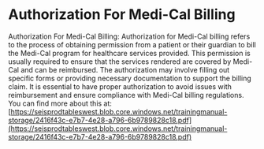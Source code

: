 # Authorization For Medi-Cal Billing
Authorization For Medi-Cal Billing: Authorization for Medi-Cal billing refers to the process of obtaining permission from a patient or their guardian to bill the Medi-Cal program for healthcare services provided. This permission is usually required to ensure that the services rendered are covered by Medi-Cal and can be reimbursed. The authorization may involve filling out specific forms or providing necessary documentation to support the billing claim. It is essential to have proper authorization to avoid issues with reimbursement and ensure compliance with Medi-Cal billing regulations.
You can find more about this at: [https://seisprodtableswest.blob.core.windows.net/trainingmanual-storage/2416f43c-e7b7-4e28-a796-6b9789828c18.pdf](https://seisprodtableswest.blob.core.windows.net/trainingmanual-storage/2416f43c-e7b7-4e28-a796-6b9789828c18.pdf)